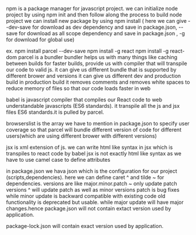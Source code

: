 npm is a package manager for javascript project.
we can initialize node project by using npm init and then follow along the process to build node project
we can install new package by using npm install ( here we can give --dev-save for download as dev dependency and save in package.json, --save for download as all scope dependency and save in package.json , -g for download for global use)

ex. npm install parcel --dev-save
npm install -g react 
npm install -g react-dom
parcel is a bundler
bundler helps us with many things like caching between builds for faster builds,
provide us with compiler that will transpile our code to valid js.
it can give us different bundle that is supported by different brower and versions
it can give us different dev and production build
in production build it removes comments and removes white spaces to reduce memory of files so that
our code loads faster in web

babel is javascript compiler that compiles our React code to web understandable javascripts (ES6 standards).
it transpile all the js and jsx files ES6 standards.it is pulled by parcel.

browserslist is the array we have to mention in package.json to specify user coverage so that parcel will bundle different version of code for different users(which are using different brower with different versions)

jsx is xml extension of js. we can write html like syntax in jsx which is transpiles to react code by babel
jsx is not exactly html like syntax as we have to use camel case to define attributes 

in package.json we hava json which is the configuration for our project (scripts,dependencies).
here we can define caret ^ and tilde ~ for dependencies. versions are like major.minor.patch ~ only update patch versions ^ will update patch as well as minor versions patch is bug fixes while minor update is backward compatible with existing code old functionality is deprecated but usable. while major update will have major changes.hence package.json will not contain extact version used by application.

package-lock.json will contain exact version used by application.